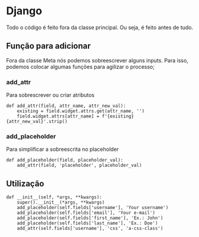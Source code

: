 # Django

Todo o código é feito fora da classe principal. Ou seja, é feito antes de tudo.

## Função para adicionar
Fora da classe Meta nós podemos sobreescrever alguns inputs. Para isso, podemos colocar algumas funções para agilizar o processo;

### add_attr

Para sobrescrever ou criar atributos
```
def add_attr(field, attr_name, attr_new_val):
    existing = field.widget.attrs.get(attr_name, '')
    field.widget.attrs[attr_name] = f'{existing} {attr_new_val}'.strip()
```

### add_placeholder

Para simplificar a sobreescrita no placeholder
```
def add_placeholder(field, placeholder_val):
    add_attr(field, 'placeholder', placeholder_val)
```

## Utilização
```
def __init__(self, *args, **kwargs):
    super().__init__(*args, **kwargs)
    add_placeholder(self.fields['username'], 'Your username')
    add_placeholder(self.fields['email'], 'Your e-mail')
    add_placeholder(self.fields['first_name'], 'Ex.: John')
    add_placeholder(self.fields['last_name'], 'Ex.: Doe')
    add_attr(self.fields['username'], 'css', 'a-css-class')
```